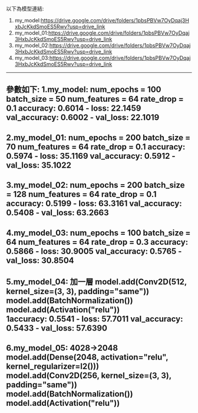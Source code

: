 以下為模型連結:
1. my_model:https://drive.google.com/drive/folders/1pbsPBVw7OyDqaj3HxbJcKkdSmoES5Rwv?usp=drive_link
2. my_model_01:https://drive.google.com/drive/folders/1pbsPBVw7OyDqaj3HxbJcKkdSmoES5Rwv?usp=drive_link
2. my_model_02:https://drive.google.com/drive/folders/1pbsPBVw7OyDqaj3HxbJcKkdSmoES5Rwv?usp=drive_link
3. my_model_03:https://drive.google.com/drive/folders/1pbsPBVw7OyDqaj3HxbJcKkdSmoES5Rwv?usp=drive_link
--------------------------------------------------------------------------------------------------

參數如下:
1.my_model:
    num_epochs = 100
    batch_size = 50
    num_features = 64
    rate_drop = 0.1
    accuracy: 0.6014 - loss: 22.1459 
    val_accuracy: 0.6002 - val_loss: 22.1019
 --------------------------------------------------------------------------------------------------
2.my_model_01:
    num_epochs = 200
    batch_size = 70
    num_features = 64
    rate_drop = 0.1
    accuracy: 0.5974 - loss: 35.1169 
    val_accuracy: 0.5912 - val_loss: 35.1022
--------------------------------------------------------------------------------------------------
3.my_model_02:
    num_epochs = 200
    batch_size = 128
    num_features = 64
    rate_drop = 0.1
    accuracy: 0.5199 - loss: 63.3161 
    val_accuracy: 0.5408 - val_loss: 63.2663 
--------------------------------------------------------------------------------------------------
4.my_model_03:
    num_epochs = 100
    batch_size = 64
    num_features = 64
    rate_drop = 0.3
    accuracy: 0.5866 - loss: 30.9005 
    val_accuracy: 0.5765 - val_loss: 30.8504 
--------------------------------------------------------------------------------------------------
5.my_model_04:
    加一層
    model.add(Conv2D(512, kernel_size=(3, 3), padding="same"))
    model.add(BatchNormalization())
    model.add(Activation("relu"))    
    1accuracy: 0.5541 - loss: 57.7011
    val_accuracy: 0.5433 - val_loss: 57.6390 
--------------------------------------------------------------------------------------------------
6.my_model_05:
    4028→2048
    model.add(Dense(2048, activation="relu", kernel_regularizer=l2()))
    model.add(Conv2D(256, kernel_size=(3, 3), padding="same"))
    model.add(BatchNormalization())
    model.add(Activation("relu"))
--------------------------------------------------------------------------------------------------
